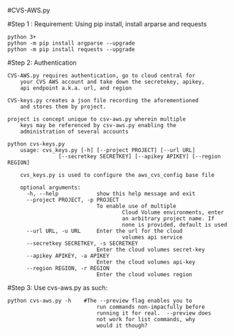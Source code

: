 #CVS-AWS.py

#Step 1 : Requirement: Using pip install, install arparse and requests

	python 3+
	python -m pip install argparse --upgrade
	python -m pip install requests --upgrade


#Step 2: Authentication

	CVS-AWS.py requires authentication, go to cloud central for
        your CVS AWS account and take down the secretekey, apikey,
        api endpoint a.k.a. url, and region

	CVS-keys.py creates a json file recording the aforementioned
        and stores them by project.

	project is concept unique to csv-aws.py wherein multiple
        keys may be referenced by csv-aws.py enabling the
        administration of several accounts

	python cvs-keys.py
		usage: cvs_keys.py [-h] [--project PROJECT] [--url URL]
       	            [--secretkey SECRETKEY] [--apikey APIKEY] [--region REGION]
		
		cvs_keys.py is used to configure the aws_cvs_config base file
	
		optional arguments:
		  -h, --help            show this help message and exit
		  --project PROJECT, -p PROJECT
		                        To enable use of multiple
                                        Cloud Volume environments, enter
                                        an arbitrary project name. If
                                        none is provided, default is used
		  --url URL, -u URL     Enter the url for the cloud
                                        volumes api service
		  --secretkey SECRETKEY, -s SECRETKEY
		                        Enter the cloud volumes secret-key
		  --apikey APIKEY, -a APIKEY
		                        Enter the cloud volumes api-key
		  --region REGION, -r REGION
	       		                Enter the cloud volumes region
#Step 3: Use cvs-aws.py as such:

	python cvs-aws.py -h	#The --preview flag enables you to
                                run commands non-impacfully before
                                running it for real.  --preview does
                                not work for list commands, why
                                would it though?
